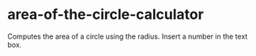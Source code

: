 # area-of-the-circle-calculator
Computes the area of a circle using the radius.
Insert a number in the text box.